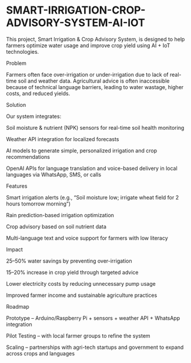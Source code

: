 # SMART-IRRIGATION-CROP-ADVISORY-SYSTEM-AI-IOT

This project, Smart Irrigation & Crop Advisory System, is designed to help farmers optimize water usage and improve crop yield using AI + IoT technologies.

Problem

  Farmers often face over-irrigation or under-irrigation due to lack of real-time soil and weather data. Agricultural advice is often inaccessible because of technical language barriers, leading to water wastage,   higher costs, and reduced yields.

Solution

Our system integrates:

  Soil moisture & nutrient (NPK) sensors for real-time soil health monitoring

  Weather API integration for localized forecasts

  AI models to generate simple, personalized irrigation and crop recommendations

  OpenAI APIs for language translation and voice-based delivery in local languages via WhatsApp, SMS, or calls

Features

  Smart irrigation alerts (e.g., “Soil moisture low; irrigate wheat field for 2 hours tomorrow morning”)

  Rain prediction-based irrigation optimization

  Crop advisory based on soil nutrient data

  Multi-language text and voice support for farmers with low literacy

Impact

  25–50% water savings by preventing over-irrigation

  15–20% increase in crop yield through targeted advice

  Lower electricity costs by reducing unnecessary pump usage

  Improved farmer income and sustainable agriculture practices

Roadmap

  Prototype – Arduino/Raspberry Pi + sensors + weather API + WhatsApp integration

Pilot Testing – with local farmer groups to refine the system

Scaling – partnerships with agri-tech startups and government to expand across crops and languages
